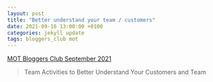 ```yaml
---
layout: post
title: "Better understand your team / customers"
date: 2021-09-16 13:00:00 +0100
categories: jekyll update
tags: bloggers_club mot
---
```

[MOT Bloggers Club September 2021](https://club.ministryoftesting.com/t/bloggers-club-september-2021-team-activities-to-better-understand-your-customers-and-team/52875)
>  Team Activities to Better Understand Your Customers and Team